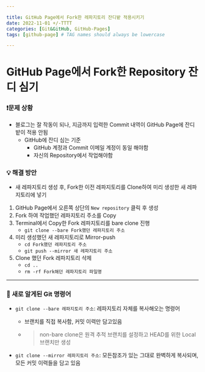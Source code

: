 ```yaml
---

title: GitHub Page에서 Fork한 레파지토리 잔디밭 적용시키기
date: 2022-11-01 +/-TTTT
categories: [Git&GitHub, GitHub-Pages]
tags: [github-page] # TAG names should always be lowercase

---
```


# GitHub Page에서 Fork한  Repository 잔디 심기

### ❗️문제 상황

- 블로그는 잘 작동이 되나, 지금까지 입력한 Commit 내역이 GitHub Page에 잔디밭이 적용 안됨
  - GitHub에 잔디 심는 기준
    - GitHub 계정과 Commit 이메일 계정이 동일 해야함
    - 자신의 Repository에서 작업해야함



### 💡 해결 방안

- 새 레파지토리 생성 후, Fork한 이전 레파지토리를 Clone하여 미리 생성한 새 레파지토리에 넣기



1. GitHub Page에서 오른쪽 상단의  `New repository` 클릭 후 생성
2. Fork 하여 작업했던 레파지토리 주소를 Copy
3. Terminal에서 Copy한 Fork 레파지토리를 bare clone 진행
   - `git clone --bare Fork했던 레파지토리 주소`
4. 미리 생성했던 새 레파지토리로 Mirror-push
   - `cd Fork했던 레파지토리 주소 `
   - `git push --mirror 새 레파지토리 주소`
5. Clone 했던 Fork 레파지토리 삭제
   - `cd ..`
   - `rm -rf Fork해던 레파지토리 파일명`



---

### 📝 새로 알게된 Git 명령어

- `git clone --bare 레파지토리 주소`: 레파지토리 자체를 복사해오는 명령어 

  - 브랜치를 직접 복사함, 커밋 이력만 담고있음

  - > non-bare clone은 원격 추적 브랜치를 설정하고 HEAD를 위한 Local 브랜치만 생성

- `git clone --mirror 레파지토리 주소`:  모든참조가 있는 그대로 완벽하게 복사되며, 모든 커밋 이력들을 담고 있음

